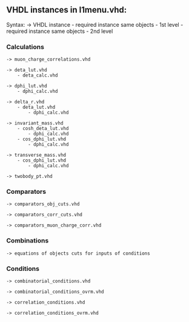 ## VHDL instances in l1menu.vhd:

Syntax:
    -> VHDL instance
        - required instance same objects - 1st level
            - required instance same objects - 2nd level

### Calculations
    
    -> muon_charge_correlations.vhd
    
    -> deta_lut.vhd
        - deta_calc.vhd
    
    -> dphi_lut.vhd
        - dphi_calc.vhd
    
    -> delta_r.vhd
        - deta_lut.vhd
            - dphi_calc.vhd
            
    -> invariant_mass.vhd
        - cosh_deta_lut.vhd
            - dphi_calc.vhd
        - cos_dphi_lut.vhd
            - dphi_calc.vhd
    
    -> transverse_mass.vhd
        - cos_dphi_lut.vhd
            - dphi_calc.vhd
    
    -> twobody_pt.vhd
    
### Comparators

    -> comparators_obj_cuts.vhd
    
    -> comparators_corr_cuts.vhd
    
    -> comparators_muon_charge_corr.vhd
    
### Combinations

    -> equations of objects cuts for inputs of conditions
    
### Conditions

    -> combinatorial_conditions.vhd
    
    -> combinatorial_conditions_ovrm.vhd
    
    -> correlation_conditions.vhd
    
    -> correlation_conditions_ovrm.vhd
    
   
